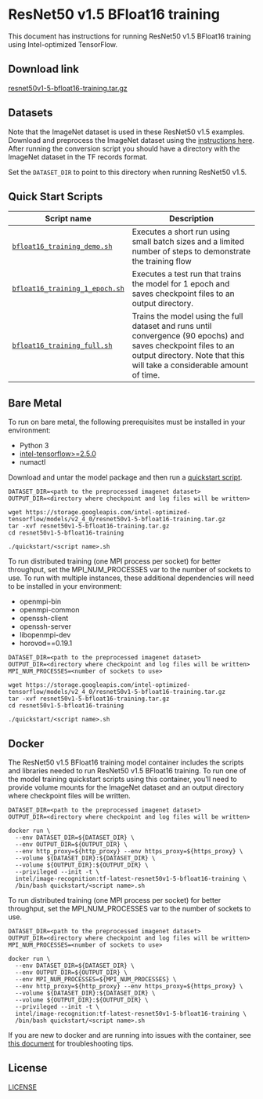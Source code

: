 <!--- 0. Title -->
# ResNet50 v1.5 BFloat16 training

<!-- 10. Description -->

This document has instructions for running ResNet50 v1.5 BFloat16 training
using Intel-optimized TensorFlow.


<!--- 20. Download link -->
## Download link

[resnet50v1-5-bfloat16-training.tar.gz](https://storage.googleapis.com/intel-optimized-tensorflow/models/v2_4_0/resnet50v1-5-bfloat16-training.tar.gz)

<!--- 30. Datasets -->
## Datasets

Note that the ImageNet dataset is used in these ResNet50 v1.5 examples.
Download and preprocess the ImageNet dataset using the [instructions here](/datasets/imagenet/README.md).
After running the conversion script you should have a directory with the
ImageNet dataset in the TF records format.

Set the `DATASET_DIR` to point to this directory when running ResNet50 v1.5.

<!--- 40. Quick Start Scripts -->
## Quick Start Scripts

| Script name | Description |
|-------------|-------------|
| [`bfloat16_training_demo.sh`](/quickstart/image_recognition/tensorflow/resnet50v1_5/training/cpu/bfloat16/bfloat16_training_demo.sh) | Executes a short run using small batch sizes and a limited number of steps to demonstrate the training flow |
| [`bfloat16_training_1_epoch.sh`](/quickstart/image_recognition/tensorflow/resnet50v1_5/training/cpu/bfloat16/bfloat16_training_1_epoch.sh) | Executes a test run that trains the model for 1 epoch and saves checkpoint files to an output directory. |
| [`bfloat16_training_full.sh`](/quickstart/image_recognition/tensorflow/resnet50v1_5/training/cpu/bfloat16/bfloat16_training_full.sh) | Trains the model using the full dataset and runs until convergence (90 epochs) and saves checkpoint files to an output directory. Note that this will take a considerable amount of time. |

<!--- 50. Bare Metal -->
## Bare Metal

To run on bare metal, the following prerequisites must be installed in your environment:
* Python 3
* [intel-tensorflow>=2.5.0](https://pypi.org/project/intel-tensorflow/)
* numactl

Download and untar the model package and then run a [quickstart script](#quick-start-scripts).

```
DATASET_DIR=<path to the preprocessed imagenet dataset>
OUTPUT_DIR=<directory where checkpoint and log files will be written>

wget https://storage.googleapis.com/intel-optimized-tensorflow/models/v2_4_0/resnet50v1-5-bfloat16-training.tar.gz
tar -xvf resnet50v1-5-bfloat16-training.tar.gz
cd resnet50v1-5-bfloat16-training

./quickstart/<script name>.sh
```

To run distributed training (one MPI process per socket) for better throughput,
set the MPI_NUM_PROCESSES var to the number of sockets to use. 
To run with multiple instances, these additional dependencies will need to be
installed in your environment:

* openmpi-bin
* openmpi-common
* openssh-client
* openssh-server
* libopenmpi-dev
* horovod==0.19.1

```
DATASET_DIR=<path to the preprocessed imagenet dataset>
OUTPUT_DIR=<directory where checkpoint and log files will be written>
MPI_NUM_PROCESSES=<number of sockets to use>

wget https://storage.googleapis.com/intel-optimized-tensorflow/models/v2_4_0/resnet50v1-5-bfloat16-training.tar.gz
tar -xvf resnet50v1-5-bfloat16-training.tar.gz
cd resnet50v1-5-bfloat16-training

./quickstart/<script name>.sh
```

<!-- 60. Docker -->
## Docker

The ResNet50 v1.5 BFloat16 training model container includes the scripts
and libraries needed to run ResNet50 v1.5 BFloat16 training. To run one of the model
training quickstart scripts using this container, you'll need to provide volume mounts for
the ImageNet dataset and an output directory where checkpoint files will be written.

```
DATASET_DIR=<path to the preprocessed imagenet dataset>
OUTPUT_DIR=<directory where checkpoint and log files will be written>

docker run \
  --env DATASET_DIR=${DATASET_DIR} \
  --env OUTPUT_DIR=${OUTPUT_DIR} \
  --env http_proxy=${http_proxy} --env https_proxy=${https_proxy} \
  --volume ${DATASET_DIR}:${DATASET_DIR} \
  --volume ${OUTPUT_DIR}:${OUTPUT_DIR} \
  --privileged --init -t \
  intel/image-recognition:tf-latest-resnet50v1-5-bfloat16-training \
  /bin/bash quickstart/<script name>.sh
```

To run distributed training (one MPI process per socket) for better throughput,
set the MPI_NUM_PROCESSES var to the number of sockets to use.

```
DATASET_DIR=<path to the preprocessed imagenet dataset>
OUTPUT_DIR=<directory where checkpoint and log files will be written>
MPI_NUM_PROCESSES=<number of sockets to use>

docker run \
  --env DATASET_DIR=${DATASET_DIR} \
  --env OUTPUT_DIR=${OUTPUT_DIR} \
  --env MPI_NUM_PROCESSES=${MPI_NUM_PROCESSES} \
  --env http_proxy=${http_proxy} --env https_proxy=${https_proxy} \
  --volume ${DATASET_DIR}:${DATASET_DIR} \
  --volume ${OUTPUT_DIR}:${OUTPUT_DIR} \
  --privileged --init -t \
  intel/image-recognition:tf-latest-resnet50v1-5-bfloat16-training \
  /bin/bash quickstart/<script name>.sh
```

If you are new to docker and are running into issues with the container,
see [this document](https://github.com/IntelAI/models/tree/master/docs/general/docker.md)
for troubleshooting tips.

<!--- 80. License -->
## License

[LICENSE](/LICENSE)

